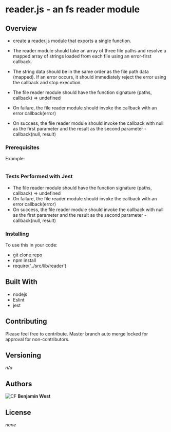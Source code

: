 # reader.js - an fs reader module

## Overview

- create a reader.js module that exports a single function. 

- The reader module should take an array of three file paths and resolve a mapped array of strings loaded from each file using an error-first callback. 

- The string data should be in the same order as the file path data (mapped). If an error occurs, it should immediately reject the error using the callback and stop execution.

 - The file reader module should have the function signature (paths, callback) => undefined
 
 - On failure, the file reader module should invoke the callback with an error callback(error)
 
 - On success, the file reader module should invoke the callback with null as the first parameter and the result as the second parameter - callback(null, result)

### Prerequisites

Example:
```
```

### Tests Performed with Jest
- The file reader module should have the function signature (paths, callback) => undefined
- On failure, the file reader module should invoke the callback with an error callback(error)
- On success, the file reader module should invoke the callback with null as the first parameter and the result as the second parameter - callback(null, result)

### Installing

To use this in your code:

- git clone repo 
- npm install 
- require('../src/lib/reader')

## Built With

* nodejs
* Eslint
* jest

## Contributing

Please feel free to contribute. Master branch auto merge locked for approval for non-contributors.

## Versioning

*n/a*

## Authors

![CF](http://i.imgur.com/7v5ASc8.png) **Benjamin West** 

## License

*none*